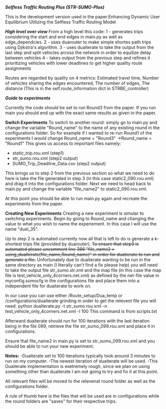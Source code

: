 ***Selfless Traffic Routing Plus (STR-SUMO-Plus)***

This is the development version used in the paper:Enhancing Dynamic User Equilibrium Utilizing the Selfless Traffic Routing Model

***High level over view***
From a high level this code: 
1 - generates trips considering the start and end edges in main.py as well as edge_dependcies.
2 - uses duarouter to make simple shortes path trips using Djikstra's algorithm. 
3 - uses duaiterate to take the output from the last step and split vehicles arcoss the network in order to equilize delay between vehicles
4 - takes output from the previous step and refines it prioritizing vehicles with lower deadlines to get higher quality route assignments

Routes are regarded by quality on 4 metrics: Estimated travel time, Number of vehicles sharing the edges encountered, The number of edges, The distance
(This is in the self.route_information dict in STRBE_controller) 

***Guide to experiments***

Currently the code should be set to run Round3 from the paper. If you run main you should end up with the exact same results as given in the paper.

**Switch Experiments**
To switch to another round: simply go to main.py and change the variable "Round_name" to the name of any existing round in the configurations folder. 
So for example if I wanted to re-run Round1 of the experiments I would change Round_name = "Round3" ->Round_name = "Round1" This gives us access to important files namely:
- static_trip.rou.xml (step1)
- str_sumo.rou.xml (step2 output)
- SUMO_Trip_Deadline_Data.csv (step2 output)

This brings us to step 2 from the previous section so what we need to do here is take the file generated in step 3 (in this case static2_090.rou.xml) and drag it into the configurations folder. 
Next we need to head back to main.py and change the variable "file_name2" to static2_090.rou.xml.

At this point you should be able to run main.py again and recreate the experiments from the paper. 

**Creating New Experiments**
Creating a new experiment is simular to switching experiments. 
Begin by going to Round_name and changing the value to what you wish to name the experiement. In this case I will use the name "duel_35".

Up to step 2 is automated currently now all that is left to do is generate a k-shortest trips file (provided by duarouter).
~~To ensure that step3 is automated please uncomment line 386 "file_name2 = using_duaIterate(file_name,Round_name)" in order for duatierate to run and generate a file.~~
Unfortunately due to duaiterate wanting to be run in the same directory as main (I literally can't find a fix please help) you will need to take the output file str_sumo.str.xml and the map file (in this case the map file is test_vehicle_only_4corners.net.xml) as defined by the net-file value in myconfig.sumocfg in the configurations file and place them into a independent file for duaiterate to work on.

In our case you can use either /Route_setup/Dua_temp or /configurations/duaiterate grinding in order to get the relevent file you will need. 
python duaIterate.py -t str_sumo.rou.xml  -n test_vehicle_only_4corners.net.xml -l 100
This command is from scripts.txt

Afterward duaiterate should run for 100 iterations with the last iteration being in the file 099,
retrieve the file str_sumo_099.rou.xml and place it in configurations.

Ensure that file_name2 in main.py is set to str_sumo_099.rou.xml and you should be able to run your new experiment.

**Notes:** 
-Duaiterate set to 100 iterations typically took around 3 minutes to run on my computer.
-The newest iteration of duaiterate will be used.
-This Duaiterate implementation is exetremely rough, since we plan on using something other than duaiterate I am not going to try and fix it at this point.

All relevant files will be moved to the relevenat round folder as well as the configurations folder. 

A rule of thumb here is the files that will be used are in configurations while the round folders are "saves" for their respective trips.
